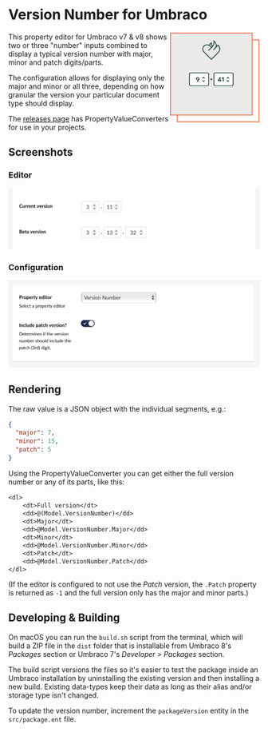 # Version Number for Umbraco

<img align="right" src="images/vv-versionnumber-icon.png" width="180" height="180" alt="Two number inputs (at 9 and 41) inside a square with the Vokseværk ‘fire-heart’ logo" />

This property editor for Umbraco v7 & v8 shows two or three "number" inputs
combined to display a typical version number with major, minor and patch
digits/parts.

The configuration allows for displaying only the major and minor
or all three, depending on how granular the version your particular document
type should display.

The [releases page][RELS] has PropertyValueConverters for use in your projects.

[RELS]: https://github.com/vokseverk/Vokseverk.VersionNumber/releases

## Screenshots

### Editor

![Versionnumber Editor](images/versionnumber-editor.jpg)

### Configuration

![Versionnumber Config](images/versionnumber-config.jpg)

## Rendering

The raw value is a JSON object with the individual segments, e.g.:

```json
{
  "major": 7,
  "minor": 15,
  "patch": 5
}
```

Using the PropertyValueConverter you can get either the full version number or
any of its parts, like this:

```razor
<dl>
	<dt>Full version</dt>
	<dd>@(Model.VersionNumber)</dd>
	<dt>Major</dt>
	<dd>@Model.VersionNumber.Major</dd>
	<dt>Minor</dt>
	<dd>@Model.VersionNumber.Minor</dd>
	<dt>Patch</dt>
	<dd>@Model.VersionNumber.Patch</dd>
</dl>
```

(If the editor is configured to not use the *Patch* version, the `.Patch`
property is returned as `-1` and the full version only has the major and minor
parts.)

## Developing & Building

On macOS you can run the `build.sh` script from the terminal, which will
build a ZIP file in the `dist` folder that is installable from
Umbraco 8's _Packages_ section or Umbraco 7's _Developer > Packages_ section.

The build script versions the files so it's easier to test the package inside
an Umbraco installation by uninstalling the existing version and then
installing a new build. Existing data-types keep their data as long as their
alias and/or storage type isn't changed.

To update the version number, increment the `packageVersion` entity in the
`src/package.ent` file.

